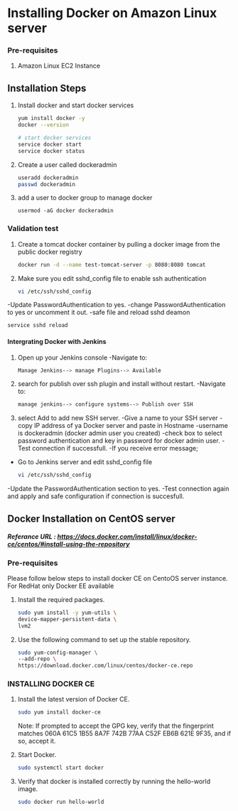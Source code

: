 # Installing Docker on Amazon Linux server

### Pre-requisites
1. Amazon Linux EC2 Instance

## Installation Steps

1. Install docker and start docker services
   ```sh 
   yum install docker -y
   docker --version 
   
   # start docker services
   service docker start
   service docker status
   ```
2. Create a user called dockeradmin
   ```sh
   useradd dockeradmin
   passwd dockeradmin
   ```
3. add a user to docker group to manage docker 
   ```
   usermod -aG docker dockeradmin
   ```
### Validation test
1. Create a tomcat docker container by pulling a docker image from the public docker registry
   ```sh
   docker run -d --name test-tomcat-server -p 8080:8080 tomcat
   ```
   
2. Make sure you edit sshd_config file to enable ssh authentication
   ```sh
   vi /etc/ssh/sshd_config
   ```

-Update PasswordAuthentication to yes. 
-change PasswordAuthentication to yes or uncomment it out.
-safe file and reload sshd deamon

   ```sh
   service sshd reload
   ```


#### Intergrating Docker with Jenkins
1. Open up your Jenkins console
-Navigate to:

   ```sh
   Manage Jenkins--> manage Plugins--> Available
   ```


2. search for publish over ssh plugin and install without restart.
-Navigate to:

   ```sh
   manage jenkins--> configure systems--> Publish over SSH
   ```

3. select Add to add new SSH server.
-Give a name to your SSH server
-copy IP address of ya Docker server and paste in Hostname
-username is dockeradmin (docker admin user you created)
-check box to select password authentication and key in password for docker admin user.
-Test connection if successfull.
-If you receive error message;
- Go to Jenkins server and edit sshd_config file

   ```sh
   vi /etc/ssh/sshd_config
   ```
-Update the PasswordAuthentication section to yes.
-Test connection again and apply and safe configuration if connection is succesfull.



## Docker Installation on CentOS server
##### Referance URL : https://docs.docker.com/install/linux/docker-ce/centos/#install-using-the-repository
### Pre-requisites

Please follow below steps to install docker CE on CentoOS server instance. For RedHat only Docker EE available 

1. Install the required packages.

   ```sh 
   sudo yum install -y yum-utils \
   device-mapper-persistent-data \
   lvm2
   ```
  
1. Use the following command to set up the stable repository.
 
   ```sh 
   sudo yum-config-manager \
   --add-repo \
   https://download.docker.com/linux/centos/docker-ce.repo
   ```

### INSTALLING DOCKER CE

1. Install the latest version of Docker CE.
   ```sh 
   sudo yum install docker-ce
   ```

   Note: If prompted to accept the GPG key, verify that the fingerprint matches 
060A 61C5 1B55 8A7F 742B 77AA C52F EB6B 621E 9F35, and if so, accept it.

1. Start Docker.
   ```sh 
   sudo systemctl start docker
   ```

1. Verify that docker is installed correctly by running the hello-world image.
   ```sh
   sudo docker run hello-world
   ```
